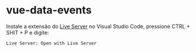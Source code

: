 # vue-data-events

Instale a extensão do [Live Server](https://marketplace.visualstudio.com/items?itemName=ritwickdey.LiveServer) no Visual Studio Code, pressione CTRL + SHIT + P e digite:

`Live Server: Open with Live Server`